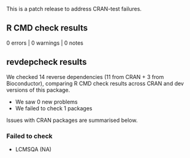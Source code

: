 This is a patch release to address CRAN-test failures.

## R CMD check results

0 errors | 0 warnings | 0 notes

## revdepcheck results

We checked 14 reverse dependencies (11 from CRAN + 3 from Bioconductor), comparing R CMD check results across CRAN and dev versions of this package.

 * We saw 0 new problems
 * We failed to check 1 packages

Issues with CRAN packages are summarised below.

### Failed to check

* LCMSQA (NA)

